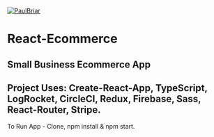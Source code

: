 [![PaulBriar](https://circleci.com/gh/PaulBriar/react-ecommerce.svg?style=shield)](https://circleci.com/gh/PaulBriar/react-ecommerce)

# React-Ecommerce

## Small Business Ecommerce App

## Project Uses: Create-React-App, TypeScript, LogRocket, CircleCI, Redux, Firebase, Sass, React-Router, Stripe.

To Run App - Clone, npm install & npm start.
